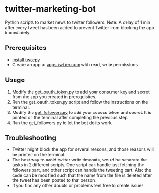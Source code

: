 # twitter-marketing-bot
Python scripts to market news to twitter followers.
Note: A delay of 1 min after every tweet has been added to prevent Twitter from blocking the app immediately.

## Prerequisites
* [Install tweepy](https://github.com/tweepy/tweepy#installation)
* Create an app at [apps.twitter.com](apps.twitter.com) with read, write permissions

## Usage
1. Modify the [get_oauth_token.py](https://github.com/antrromet/twitter-marketing-bot/blob/master/get_oauth_token.py) to add your consumer key and secret from the app you created in prerequisites.
2. Run the get_oauth_token.py script and follow the instructions on the terminal.
3. Modify the [get_followers.py](https://github.com/antrromet/twitter-marketing-bot/blob/master/get_followers.py) to add your access token and secret. It is printed on the terminal after completing the previous step.
4. Run the get_followers.py to let the bot do its work.

## Troubleshooting
* Twitter might block the app for several reasons, and those reasons will be printed on the terminal.
* The best way to avoid twitter write timeouts, would be separate the tasks in 2 different scripts. One script can handle just fetching the followers part, and other script can handle the tweeting part. Also the code can be modified such that the name from the file is deleted after the tweet has been posted to that person.
* If you find any other doubts or problems feel free to create issues.
